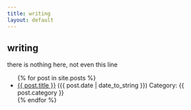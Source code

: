 ```yaml
---
title: writing
layout: default
---
```


writing
-------

<p class="meta">there is nothing here, not even this line</p>

<ul class="posts">
    {% for post in site.posts %}
        <li><a href="{{ post.url }}">{{ post.title }}</a> ({{ post.date | date_to_string }}) Category: {{ post.category }}</li>
    {% endfor %}
</ul>
